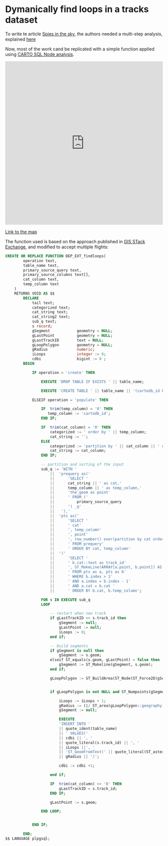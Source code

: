 # Dymanically find loops in a tracks dataset

To write te article [Spies in the sky](https://www.buzzfeed.com/peteraldhous/spies-in-the-skies), the authors needed a multi-step analysis, explained [here](https://buzzfeednews.github.io/2016-04-federal-surveillance-planes/analysis.html)

Now, most of the work cand be replicated with a simple function applied using [CARTO SQL Node analysis](https://github.com/CartoDB/camshaft/blob/master/docs/deprecated-sql-function.md).

<iframe width="100%" height="520" frameborder="0" src="https://team.carto.com/u/abel/builder/3e25257e-4219-11e7-a133-0ecd1babdde5/embed" allowfullscreen webkitallowfullscreen mozallowfullscreen oallowfullscreen msallowfullscreen></iframe>

[Link to the map](https://team.carto.com/u/abel/builder/3e25257e-4219-11e7-a133-0ecd1babdde5/embed)

The function used is based on the approach published in [GIS STack Exchange](https://gis.stackexchange.com/questions/206815/seeking-algorithm-to-detect-circling-and-beginning-and-end-of-circle), and modified to accept multiple flights:

```sql
CREATE OR REPLACE FUNCTION DEP_EXT_findloops(
        operation text,
        table_name text,
        primary_source_query text,
        primary_source_columns text[],
        cat_column text,
        temp_column text
    )
    RETURNS VOID AS $$
        DECLARE
            tail text;
            categorized text;
            cat_string text;
            cat_string2 text;
            sub_q text;
            s record;
            gSegment            geometry = NULL;
            gLastPoint          geometry = NULL;
            gLastTrackID        text = NULL;
            gLoopPolygon        geometry = NULL;
            gRadius             numeric;
            iLoops              integer := 0;
            cdbi                bigint := 0 ;
        BEGIN

            IF operation = 'create' THEN

                EXECUTE 'DROP TABLE IF EXISTS ' || table_name;

                EXECUTE 'CREATE TABLE ' || table_name || '(cartodb_id bigint, track_id text, loop_id integer, the_geom geometry(Geometry,4326), radius numeric)';

            ELSEIF operation = 'populate' THEN

                IF  trim(temp_column) = '0' THEN
                   temp_column := 'cartodb_id';
                END IF;

                IF  trim(cat_column) = '0' THEN
                    categorized := ' order by ' || temp_column;
                    cat_string := '';
                ELSE
                    categorized := 'partition by ' || cat_column || ' order by ' || temp_column;
                    cat_string := cat_column;
                END IF;

                -- partition and sorting of the input
                sub_q := 'WITH '
                    ||  'prequery as('
                    ||      'SELECT '
                    ||      cat_string || ' as cat,'
                    ||      temp_column || ' as temp_column,'
                    ||      'the_geom as point'
                    ||      ' FROM ('
                    ||          primary_source_query
                    ||      ') _q'
                    ||   '),'
                    ||  'pts as('
                    ||      'SELECT '
                    ||      ' cat'
                    ||      ', temp_column'
                    ||      ', point'
                    ||      ', row_number() over(partition by cat order by temp_column) as index'
                    ||      ' FROM prequery'
                    ||      ' ORDER BY cat, temp_column'
                    ||  ')'
                    ||      'SELECT '
                    ||      ' b.cat::text as track_id'
                    ||      ', ST_MakeLine(ARRAY[a.point, b.point]) AS geom'
                    ||      ' FROM pts as a, pts as b'
                    ||      ' WHERE b.index > 1'
                    ||      ' AND a.index = b.index - 1'
                    ||      ' AND a.cat = b.cat '
                    ||      ' ORDER BY b.cat, b.temp_column';

                FOR s IN EXECUTE sub_q
                LOOP

                    -- restart when new track
                    if gLastTrackID <> s.track_id then
                        gSegment := null;
                        gLastPoint := null;
                        iLoops := 0;
                    end if;

                    -- build segments
                    if gSegment is null then
                        gSegment := s.geom;
                    elseif ST_equals(s.geom, gLastPoint) = false then
                        gSegment := ST_Makeline(gSegment, s.geom);
                    end if;

                    gLoopPolygon := ST_BuildArea(ST_Node(ST_Force2D(gSegment)));


                    if gLoopPolygon is not NULL and ST_Numpoints(gSegment) > 3 then

                        iLoops := iLoops + 1;
                        gRadius := (|/ ST_area(gLoopPolygon::geography)/PI());
                        gSegment := null;

                        EXECUTE
                        'INSERT INTO '
                        || quote_ident(table_name)
                        || ' VALUES('
                        || cdbi || ', '
                        || quote_literal(s.track_id) || ', '
                        || iLoops ||', '
                        || 'ST_GeomFromText(' || quote_literal(ST_astext(gLoopPolygon)) || ', 4326), '
                        || gRadius || ')';

                        cdbi := cdbi +1;

                    end if;

                    IF  trim(cat_column) <> '0' THEN
                        gLastTrackID = s.track_id;
                    END IF;

                    gLastPoint := s.geom;

                END LOOP;


            END IF;

        END;
$$ LANGUAGE plpgsql;
```
